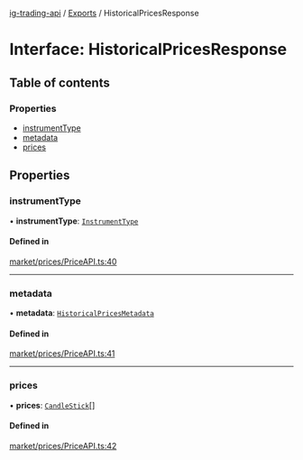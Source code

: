 [ig-trading-api](../README.md) / [Exports](../modules.md) / HistoricalPricesResponse

# Interface: HistoricalPricesResponse

## Table of contents

### Properties

- [instrumentType](HistoricalPricesResponse.md#instrumenttype)
- [metadata](HistoricalPricesResponse.md#metadata)
- [prices](HistoricalPricesResponse.md#prices)

## Properties

### instrumentType

• **instrumentType**: [`InstrumentType`](../enums/InstrumentType.md)

#### Defined in

[market/prices/PriceAPI.ts:40](https://github.com/bennycode/ig-trading-api/blob/c7d6810/src/market/prices/PriceAPI.ts#L40)

---

### metadata

• **metadata**: [`HistoricalPricesMetadata`](HistoricalPricesMetadata.md)

#### Defined in

[market/prices/PriceAPI.ts:41](https://github.com/bennycode/ig-trading-api/blob/c7d6810/src/market/prices/PriceAPI.ts#L41)

---

### prices

• **prices**: [`CandleStick`](CandleStick.md)[]

#### Defined in

[market/prices/PriceAPI.ts:42](https://github.com/bennycode/ig-trading-api/blob/c7d6810/src/market/prices/PriceAPI.ts#L42)
